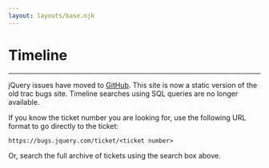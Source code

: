 ```yaml
---
layout: layouts/base.njk
---
```


# Timeline

---

jQuery issues have moved to [GitHub](https://github.com/jquery/jquery/issues). This site is now a static version of the old trac bugs site. Timeline searches using SQL queries are no longer available.

If you know the ticket number you are looking for, use the following URL format to go directly to the ticket:

`https://bugs.jquery.com/ticket/<ticket number>`

Or, search the full archive of tickets using the search box above.

